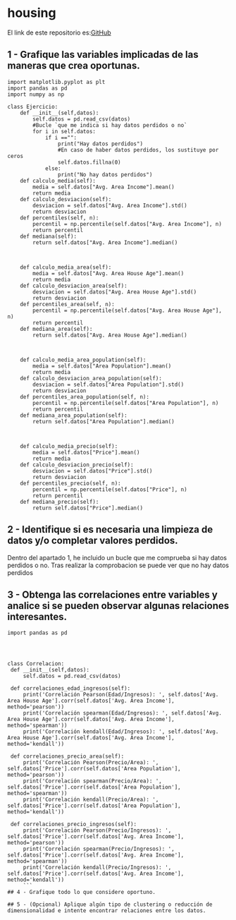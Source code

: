 # housing
El link de este repositorio es:[GitHub](https://github.com/joseluis031/housing.git)


## 1 - Grafique las variables implicadas de las maneras que crea oportunas.
```
import matplotlib.pyplot as plt
import pandas as pd
import numpy as np

class Ejercicio:
    def __init__(self,datos):
        self.datos = pd.read_csv(datos)
        #Bucle `que me indica si hay datos perdidos o no`
        for i in self.datos:
            if i =="":
                print("Hay datos perdidos")
                #En caso de haber datos perdidos, los sustituye por ceros
                self.datos.fillna(0)
            else:
                print("No hay datos perdidos")
    def calculo_media(self):
        media = self.datos["Avg. Area Income"].mean()
        return media
    def calculo_desviacion(self):
        desviacion = self.datos["Avg. Area Income"].std()
        return desviacion
    def percentiles(self, n):
        percentil = np.percentile(self.datos["Avg. Area Income"], n)
        return percentil
    def mediana(self):
        return self.datos["Avg. Area Income"].median()

     
     
    def calculo_media_area(self):
        media = self.datos["Avg. Area House Age"].mean()
        return media
    def calculo_desviacion_area(self):
        desviacion = self.datos["Avg. Area House Age"].std()
        return desviacion
    def percentiles_area(self, n):
        percentil = np.percentile(self.datos["Avg. Area House Age"], n)
        return percentil
    def mediana_area(self):
        return self.datos["Avg. Area House Age"].median() 
    
    
    
    def calculo_media_area_population(self):
        media = self.datos["Area Population"].mean()
        return media
    def calculo_desviacion_area_population(self):
        desviacion = self.datos["Area Population"].std()
        return desviacion
    def percentiles_area_population(self, n):
        percentil = np.percentile(self.datos["Area Population"], n)
        return percentil
    def mediana_area_population(self):
        return self.datos["Area Population"].median()  
    
    
    
    def calculo_media_precio(self):
        media = self.datos["Price"].mean()
        return media
    def calculo_desviacion_precio(self):
        desviacion = self.datos["Price"].std()
        return desviacion
    def percentiles_precio(self, n):
        percentil = np.percentile(self.datos["Price"], n)
        return percentil
    def mediana_precio(self):
        return self.datos["Price"].median() 
   ```
## 2 - Identifique si es necesaria una limpieza de datos y/o completar valores perdidos.
   Dentro del apartado 1, he incluido un bucle que me comprueba si hay datos perdidos o no.
   Tras realizar la comprobacion se puede ver que no hay datos perdidos
## 3 - Obtenga las correlaciones entre variables y analice si se pueden observar algunas relaciones interesantes.
   ```
   import pandas as pd




class Correlacion:
    def __init__(self,datos):
        self.datos = pd.read_csv(datos)
    
    def correlaciones_edad_ingresos(self):
        print('Correlación Pearson(Edad/Ingresos): ', self.datos['Avg. Area House Age'].corr(self.datos['Avg. Area Income'], method='pearson'))
        print('Correlación spearman(Edad/Ingresos): ', self.datos['Avg. Area House Age'].corr(self.datos['Avg. Area Income'], method='spearman'))
        print('Correlación kendall(Edad/Ingresos): ', self.datos['Avg. Area House Age'].corr(self.datos['Avg. Area Income'], method='kendall')) 
    
    def correlaciones_precio_area(self):
        print('Correlación Pearson(Precio/Area): ', self.datos['Price'].corr(self.datos['Area Population'], method='pearson'))
        print('Correlación spearman(Precio/Area): ', self.datos['Price'].corr(self.datos['Area Population'], method='spearman'))
        print('Correlación kendall(Precio/Area): ', self.datos['Price'].corr(self.datos['Area Population'], method='kendall')) 
    
    def correlaciones_precio_ingresos(self):
        print('Correlación Pearson(Precio/Ingresos): ', self.datos['Price'].corr(self.datos['Avg. Area Income'], method='pearson'))
        print('Correlación spearman(Precio/Ingresos): ', self.datos['Price'].corr(self.datos['Avg. Area Income'], method='spearman'))
        print('Correlación kendall(Precio/Ingresos): ', self.datos['Price'].corr(self.datos['Avg. Area Income'], method='kendall')) 
        ```
## 4 - Grafique todo lo que considere oportuno.

## 5 - (Opcional) Aplique algún tipo de clustering o reducción de dimensionalidad e intente encontrar relaciones entre los datos.

